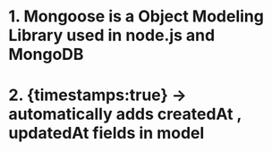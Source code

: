 # 1. Mongoose is a Object Modeling Library used in node.js and MongoDB
# 2. {timestamps:true} -> automatically adds createdAt , updatedAt fields in model

